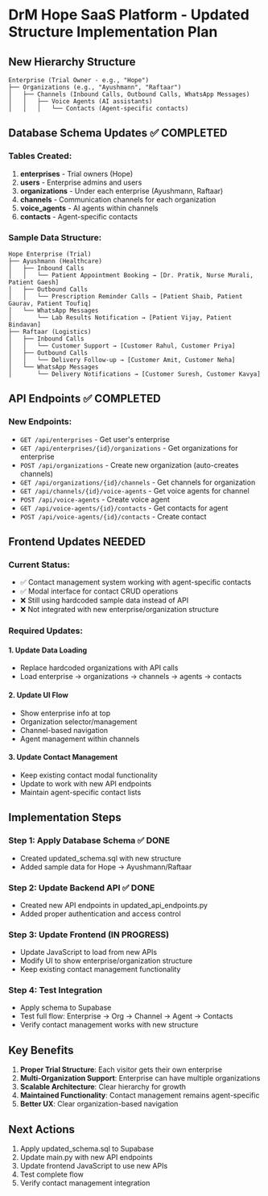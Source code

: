 # DrM Hope SaaS Platform - Updated Structure Implementation Plan

## New Hierarchy Structure
```
Enterprise (Trial Owner - e.g., "Hope")
├── Organizations (e.g., "Ayushmann", "Raftaar")
│   ├── Channels (Inbound Calls, Outbound Calls, WhatsApp Messages)
│   │   ├── Voice Agents (AI assistants)
│   │   │   └── Contacts (Agent-specific contacts)
```

## Database Schema Updates ✅ COMPLETED

### Tables Created:
1. **enterprises** - Trial owners (Hope)
2. **users** - Enterprise admins and users
3. **organizations** - Under each enterprise (Ayushmann, Raftaar)
4. **channels** - Communication channels for each organization
5. **voice_agents** - AI agents within channels
6. **contacts** - Agent-specific contacts

### Sample Data Structure:
```
Hope Enterprise (Trial)
├── Ayushmann (Healthcare)
│   ├── Inbound Calls
│   │   └── Patient Appointment Booking → [Dr. Pratik, Nurse Murali, Patient Gaesh]
│   ├── Outbound Calls
│   │   └── Prescription Reminder Calls → [Patient Shaib, Patient Gaurav, Patient Toufiq]
│   └── WhatsApp Messages
│       └── Lab Results Notification → [Patient Vijay, Patient Bindavan]
├── Raftaar (Logistics)
│   ├── Inbound Calls
│   │   └── Customer Support → [Customer Rahul, Customer Priya]
│   ├── Outbound Calls
│   │   └── Delivery Follow-up → [Customer Amit, Customer Neha]
│   └── WhatsApp Messages
│       └── Delivery Notifications → [Customer Suresh, Customer Kavya]
```

## API Endpoints ✅ COMPLETED

### New Endpoints:
- `GET /api/enterprises` - Get user's enterprise
- `GET /api/enterprises/{id}/organizations` - Get organizations for enterprise
- `POST /api/organizations` - Create new organization (auto-creates channels)
- `GET /api/organizations/{id}/channels` - Get channels for organization
- `GET /api/channels/{id}/voice-agents` - Get voice agents for channel
- `POST /api/voice-agents` - Create voice agent
- `GET /api/voice-agents/{id}/contacts` - Get contacts for agent
- `POST /api/voice-agents/{id}/contacts` - Create contact

## Frontend Updates NEEDED

### Current Status:
- ✅ Contact management system working with agent-specific contacts
- ✅ Modal interface for contact CRUD operations
- ❌ Still using hardcoded sample data instead of API
- ❌ Not integrated with new enterprise/organization structure

### Required Updates:

#### 1. Update Data Loading
- Replace hardcoded organizations with API calls
- Load enterprise → organizations → channels → agents → contacts

#### 2. Update UI Flow
- Show enterprise info at top
- Organization selector/management
- Channel-based navigation
- Agent management within channels

#### 3. Update Contact Management
- Keep existing contact modal functionality
- Update to work with new API endpoints
- Maintain agent-specific contact lists

## Implementation Steps

### Step 1: Apply Database Schema ✅ DONE
- Created updated_schema.sql with new structure
- Added sample data for Hope → Ayushmann/Raftaar

### Step 2: Update Backend API ✅ DONE
- Created new API endpoints in updated_api_endpoints.py
- Added proper authentication and access control

### Step 3: Update Frontend (IN PROGRESS)
- Update JavaScript to load from new APIs
- Modify UI to show enterprise/organization structure
- Keep existing contact management functionality

### Step 4: Test Integration
- Apply schema to Supabase
- Test full flow: Enterprise → Org → Channel → Agent → Contacts
- Verify contact management works with new structure

## Key Benefits

1. **Proper Trial Structure**: Each visitor gets their own enterprise
2. **Multi-Organization Support**: Enterprise can have multiple organizations
3. **Scalable Architecture**: Clear hierarchy for growth
4. **Maintained Functionality**: Contact management remains agent-specific
5. **Better UX**: Clear organization-based navigation

## Next Actions

1. Apply updated_schema.sql to Supabase
2. Update main.py with new API endpoints
3. Update frontend JavaScript to use new APIs
4. Test complete flow
5. Verify contact management integration
